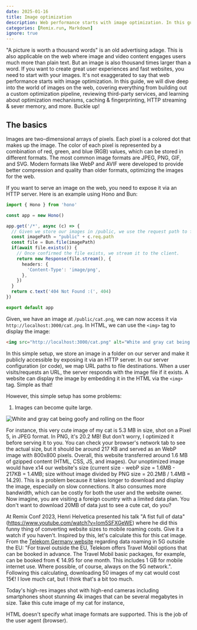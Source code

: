 ```yaml
---
date: 2025-01-16
title: Image optimization
description: Web performance starts with image optimization. In this guide, we will dive deep into the world of images on the web, covering everything from building out a custom optimization pipeline, reviewing third-party services, and learning about optimization mechanisms, caching & fingerprinting, HTTP streaming & sever memory, and more! 
categories: [Remix.run, Markdown]
ignore: true
---
```


"A picture is worth a thousand words" is an old advertising adage. This is also applicable on the web where image and video content engages users much more than plain text. But an image is also thousand times larger than a word. If you want to create great user experiences and fast websites, you need to start with your images. It's not exaggerated to say that web performance starts with image optimization. In this guide, we will dive deep into the world of images on the web, covering everything from building out a custom optimization pipeline, reviewing third-party services, and learning about optimization mechanisms, caching & fingerprinting, HTTP streaming & sever memory, and more. Buckle up!

## The basics

Images are two-dimensional arrays of pixels. Each pixel is a colored dot that makes up the image. The color of each pixel is represented by a combination of red, green, and blue (RGB) values, which can be stored in different formats. The most common image formats are JPEG, PNG, GIF, and SVG. Modern formats like WebP and AVIF were developed to provide better compression and quality than older formats, optimizing the images for the web.

If you want to serve an image on the web, you need to expose it via an HTTP server. Here is an example using Hono and Bun:

```typescript
import { Hono } from 'hono'

const app = new Hono()

app.get('/*', async (c) => {
  // Given we store our images in /public, we use the request path to find the image.
  const imagePath = "public" + c.req.path
  const file = Bun.file(imagePath)
  if(await file.exists()) {
    // Once confirmed the file exists, we stream it to the client.
    return new Response(file.stream(), {
      headers: {
        'Content-Type': 'image/png',
      },
    })
  }
  return c.text('404 Not Found :(', 404)
})

export default app
```

Given, we have an image at `/public/cat.png`, we can now access it via `http://localhost:3000/cat.png`. In HTML, we can use the `<img>` tag to display the image:

```html
<img src="http://localhost:3000/cat.png" alt="White and gray cat being goofy and rolling on the floor" />
```

In this simple setup, we store an image in a folder on our server and make it publicly accessible by exposing it via an HTTP server. In our server configuration (or code), we map URL paths to file destinations. When a user visits/requests an URL, the server responds with the image file if it exists. A website can display the image by embedding it in the HTML via the `<img>` tag. Simple as that!

However, this simple setup has some problems:

1. Images can become quite large.

![White and gray cat being goofy and rolling on the floor](/img/public/2025-01-16_image-optimization/cat.png?w=800&h=800)

For instance, this very cute image of my cat is 5.3 MB in size, shot on a Pixel 5, in JPEG format. In PNG, it's 20.2 MB! But don't worry, I optimized it before serving it to you. You can check your browser's network tab to see the actual size, but it should be around 217 KB and served as an WebP image with 800x800 pixels. Overall, this website transferred around 1.6 MB of gzipped content (HTML, CSS, JS, and images). Our unoptimized image would have x14 our website's size (current size - webP size = 1.6MB - 217KB = 1.4MB; size without image divided by PNG size = 20.2MB / 1.4MB = 14.29). This is a problem because it takes longer to download and display the image, especially on slow connections. It also consumes more bandwidth, which can be costly for both the user and the website owner. Now imagine, you are visiting a foreign country with a limited data plan. You don't want to download 20MB of data just to see a cute cat, do you?

At Remix Conf 2023, Henri Helvetica presented his talk "A fist full of data" (https://www.youtube.com/watch?v=Iom5SFXGeWE) where he did this funny thing of converting website sizes to mobile roaming costs. Give it a watch if you haven't. Inspired by this, let's calculate this for this cat image. From the [Telekom Germany website](https://www.telekom.com/en/media/media-information/archive/5g-roaming-in-60-countries-1041120) regarding data roaming in 5G outside the EU: "For travel outside the EU, Telekom offers Travel Mobil options that can be booked in advance. The Travel Mobil basic packages, for example, can be booked from € 14.95 for one month. This includes 1 GB for mobile internet use. Where possible, of course, always on the 5G network.". Following this calculating, downloading 50 images of my cat would cost 15€! I love much cat, but I think that's a bit too much.

Today's high-res images shot with high-end cameras including smartphones shoot stunning 4k images that can be several megabytes in size. Take this cute image of my cat for instance, 

HTML doesn't specify what image formats are supported. This is the job of the user agent (browser). 